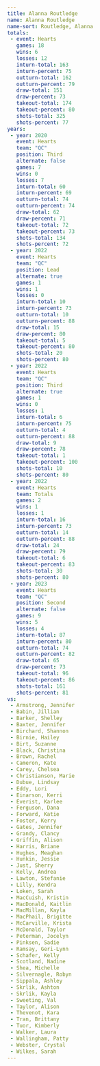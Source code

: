 ```yaml
---
title: Alanna Routledge
name: Alanna Routledge
name-sort: Routledge, Alanna
totals:
 - event: Hearts
   games: 18
   wins: 6
   losses: 12
   inturn-total: 163
   inturn-percent: 75
   outturn-total: 162
   outturn-percent: 79
   draw-total: 151
   draw-percent: 73
   takeout-total: 174
   takeout-percent: 80
   shots-total: 325
   shots-percent: 77
years:
 - year: 2020
   event: Hearts
   team: "QC"
   position: Third
   alternate: false
   games: 7
   wins: 0
   losses: 7
   inturn-total: 60
   inturn-percent: 69
   outturn-total: 74
   outturn-percent: 74
   draw-total: 62
   draw-percent: 71
   takeout-total: 72
   takeout-percent: 73
   shots-total: 134
   shots-percent: 72
 - year: 2022
   event: Hearts
   team: "QC"
   position: Lead
   alternate: true
   games: 1
   wins: 1
   losses: 0
   inturn-total: 10
   inturn-percent: 73
   outturn-total: 10
   outturn-percent: 88
   draw-total: 15
   draw-percent: 80
   takeout-total: 5
   takeout-percent: 80
   shots-total: 20
   shots-percent: 80
 - year: 2022
   event: Hearts
   team: "QC"
   position: Third
   alternate: true
   games: 1
   wins: 0
   losses: 1
   inturn-total: 6
   inturn-percent: 75
   outturn-total: 4
   outturn-percent: 88
   draw-total: 9
   draw-percent: 78
   takeout-total: 1
   takeout-percent: 100
   shots-total: 10
   shots-percent: 80
 - year: 2022
   event: Hearts
   team: Totals
   games: 2
   wins: 1
   losses: 1
   inturn-total: 16
   inturn-percent: 73
   outturn-total: 14
   outturn-percent: 88
   draw-total: 24
   draw-percent: 79
   takeout-total: 6
   takeout-percent: 83
   shots-total: 30
   shots-percent: 80
 - year: 2023
   event: Hearts
   team: "QC"
   position: Second
   alternate: false
   games: 9
   wins: 5
   losses: 4
   inturn-total: 87
   inturn-percent: 80
   outturn-total: 74
   outturn-percent: 82
   draw-total: 65
   draw-percent: 73
   takeout-total: 96
   takeout-percent: 86
   shots-total: 161
   shots-percent: 81
vs:
 - Armstrong, Jennifer
 - Babin, Jillian
 - Barker, Shelley
 - Baxter, Jennifer
 - Birchard, Shannon
 - Birnie, Hailey
 - Birt, Suzanne
 - Black, Christina
 - Brown, Rachel
 - Cameron, Kate
 - Carey, Chelsea
 - Christianson, Marie
 - Dubue, Lindsay
 - Eddy, Lori
 - Einarson, Kerri
 - Everist, Karlee
 - Ferguson, Dana
 - Forward, Katie
 - Foster, Kerry
 - Gates, Jennifer
 - Grandy, Clancy
 - Griffin, Alison
 - Harris, Briane
 - Hughes, Meaghan
 - Hunkin, Jessie
 - Just, Sherry
 - Kelly, Andrea
 - Lawton, Stefanie
 - Lilly, Kendra
 - Loken, Sarah
 - MacCuish, Kristin
 - MacDonald, Kaitlin
 - MacMillan, Kayla
 - MacPhail, Brigitte
 - McCarville, Krista
 - McDonald, Taylor
 - Peterman, Jocelyn
 - Pinksen, Sadie
 - Ramsay, Geri-Lynn
 - Schafer, Kelly
 - Scotland, Nadine
 - Shea, Michelle
 - Silvernagle, Robyn
 - Sippala, Ashley
 - Skrlik, Ashton
 - Skrlik, Kayla
 - Sweeting, Val
 - Taylor, Alison
 - Thevenot, Kara
 - Tran, Brittany
 - Tuor, Kimberly
 - Walker, Laura
 - Wallingham, Patty
 - Webster, Crystal
 - Wilkes, Sarah
---
```

